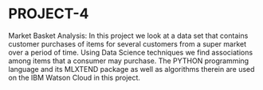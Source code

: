 # PROJECT-4
Market Basket Analysis: In this project we look at a data set that contains customer purchases of items for several customers from a super market over a period of time. Using Data Science techniques we find associations among items that a consumer may purchase. The PYTHON programming language and its MLXTEND package as well as algorithms therein are used on the IBM Watson Cloud in this project.
